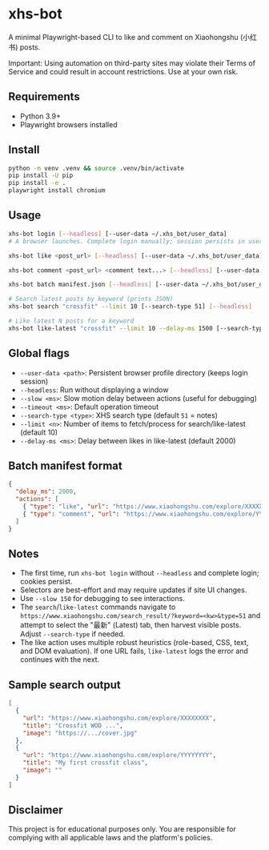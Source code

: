 xhs-bot
=======

A minimal Playwright-based CLI to like and comment on Xiaohongshu (小红书) posts.

Important: Using automation on third-party sites may violate their Terms of Service and could result in account restrictions. Use at your own risk.

Requirements
-----------
- Python 3.9+
- Playwright browsers installed

Install
-------

```bash
python -m venv .venv && source .venv/bin/activate
pip install -U pip
pip install -e .
playwright install chromium
```

Usage
-----

```bash
xhs-bot login [--headless] [--user-data ~/.xhs_bot/user_data]
# A browser launches. Complete login manually; session persists in user data dir.

xhs-bot like <post_url> [--headless] [--user-data ~/.xhs_bot/user_data]

xhs-bot comment <post_url> <comment text...> [--headless] [--user-data ~/.xhs_bot/user_data]

xhs-bot batch manifest.json [--headless] [--user-data ~/.xhs_bot/user_data]

# Search latest posts by keyword (prints JSON)
xhs-bot search "crossfit" --limit 10 [--search-type 51] [--headless]

# Like latest N posts for a keyword
xhs-bot like-latest "crossfit" --limit 10 --delay-ms 1500 [--search-type 51] [--headless]
```

Global flags
------------

- `--user-data <path>`: Persistent browser profile directory (keeps login session)
- `--headless`: Run without displaying a window
- `--slow <ms>`: Slow motion delay between actions (useful for debugging)
- `--timeout <ms>`: Default operation timeout
- `--search-type <type>`: XHS search type (default `51` = notes)
- `--limit <n>`: Number of items to fetch/process for search/like-latest (default 10)
- `--delay-ms <ms>`: Delay between likes in like-latest (default 2000)

Batch manifest format
---------------------

```json
{
  "delay_ms": 2000,
  "actions": [
    { "type": "like", "url": "https://www.xiaohongshu.com/explore/XXXXXXXX" },
    { "type": "comment", "url": "https://www.xiaohongshu.com/explore/YYYYYYYY", "comment": "Nice post!" }
  ]
}
```

Notes
-----
- The first time, run `xhs-bot login` without `--headless` and complete login; cookies persist.
- Selectors are best-effort and may require updates if site UI changes.
- Use `--slow 150` for debugging to see interactions.
- The `search`/`like-latest` commands navigate to `https://www.xiaohongshu.com/search_result/?keyword=<kw>&type=51` and attempt to select the "最新" (Latest) tab, then harvest visible posts. Adjust `--search-type` if needed.
- The like action uses multiple robust heuristics (role-based, CSS, text, and DOM evaluation). If one URL fails, `like-latest` logs the error and continues with the next.

Sample search output
--------------------

```json
[
  {
    "url": "https://www.xiaohongshu.com/explore/XXXXXXXX",
    "title": "Crossfit WOD ...",
    "image": "https://.../cover.jpg"
  },
  {
    "url": "https://www.xiaohongshu.com/explore/YYYYYYYY",
    "title": "My first crossfit class",
    "image": ""
  }
]
```

Disclaimer
----------
This project is for educational purposes only. You are responsible for complying with all applicable laws and the platform's policies.


